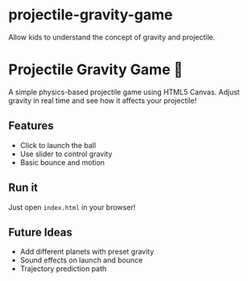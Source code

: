 # projectile-gravity-game
Allow kids to understand the concept of gravity and projectile.

# Projectile Gravity Game 🎯

A simple physics-based projectile game using HTML5 Canvas. Adjust gravity in real time and see how it affects your projectile!

## Features
- Click to launch the ball
- Use slider to control gravity
- Basic bounce and motion

## Run it
Just open `index.html` in your browser!

## Future Ideas
- Add different planets with preset gravity
- Sound effects on launch and bounce
- Trajectory prediction path